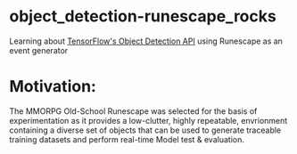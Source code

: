 # object_detection-runescape_rocks
Learning about [TensorFlow's Object Detection API](https://github.com/tensorflow/models/tree/master/research/object_detection) using Runescape as an event generator


# Motivation: 
The MMORPG Old-School Runescape was selected for the basis of experimentation as it provides a low-clutter, highly repeatable, envrionment containing a diverse set of objects that can be used to generate traceable training datasets and perform real-time Model test & evaluation.
